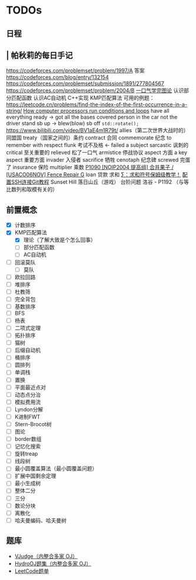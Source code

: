 # TODOs

## 日程

| 帕秋莉的每日手记
--
https://codeforces.com/problemset/problem/1997/A 答案 https://codeforces.com/blog/entry/132154
https://codeforces.com/problemset/submission/1891/277804567
https://codeforces.com/problemset/problem/2004/B
[一口气学完图论](https://www.bilibili.com/video/BV1aE4m1R79t/)
认识部分匹配函数
认识AC自动机
C++实现 KMP匹配算法 可用的例题：https://leetcode.cn/problems/find-the-index-of-the-first-occurrence-in-a-string/
[How computer processors run conditions and loops](https://www.youtube.com/watch?v=Ui6QyzcD3_E)
have all everything ready -> got all the bases covered
person in the car not the driver
stand sb up -> blew(blow) sb off
`std::rotate();`
https://www.bilibili.com/video/BV1aE4m1R79t/
allies（第二次世界大战时的）同盟国
treaty（国家之间的）条约
contract 合同
commemorate 纪念 to remember with respect
flunk 考试不及格 <- failed a subject 
sarcastic 讽刺的
critical 至关重要的
relieved 松了一口气
armistice 停战协议
aspect 方面 a key aspect 重要方面
invader 入侵者
sacrifice 牺牲
cenotaph 纪念碑
screwed 完蛋了
insurance 保险
multiplier 乘数
[P1090 [NOIP2004 提高组] 合并果子 / [USACO06NOV] Fence Repair G](https://www.luogu.com.cn/problem/P1090)
loan 贷款
求和 [∑：求和符号保姆级教学！](https://www.bilibili.com/video/BV1gb4y167Ma/)
[配置SSH连接Git教程](https://www.cnblogs.com/OnlyAR/p/16155406.html)
Sunset Hill 落日山丘（游戏）
台阶问题 洛谷 - P1192 （与等比数列和取模有关的）

## 前置概念

- [x] 计数排序
- [x] KMP匹配算法
  - [x] 理论（了解大致是个怎么回事）
  - [ ] 部分匹配函数
  - [ ] AC自动机
- [ ] 回滚莫队
  - [ ] 莫队
- [ ] 欧拉回路
- [ ] 堆排序
- [ ] 杜教筛
- [ ] 完全背包
- [ ] 基数排序
- [ ] BFS
- [ ] 杨表
- [ ] 二项式定理
- [ ] 拓扑排序
- [ ] 猫树
- [ ] 后缀自动机
- [ ] 桶排序
- [ ] 圆排列
- [ ] 单调栈
- [ ] 置换
- [ ] 平面最近点对
- [ ] 动态点分治
- [ ] 模拟费用流
- [ ] Lyndon分解
- [ ] K进制FWT
- [ ] Stern-Brocot树
- [ ] 图论
- [ ] border数组
- [ ] 记忆化搜索
- [ ] 旋转treap
- [ ] 线段树
- [ ] 最小圆覆盖算法（最小圆覆盖问题）
- [ ] 扩展中国剩余定理
- [ ] 最小生成树
- [ ] 整体二分
- [ ] 三分
- [ ] 数论分块
- [ ] 离散化
- [ ] 哈夫曼编码、哈夫曼树

## 题库

- [VJudge（内整合多家 OJ）](https://vjudge.net/)
- [HydroOJ题集（内整合多家 OJ）](https://hydro.ac/p)
- [LeetCode题单](https://huxulm.github.io/lc-rating/zen)
